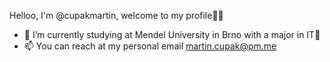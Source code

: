Helloo, I'm @cupakmartin, welcome to my profile🫶🏻
- 🌱 I’m currently studying at Mendel University in Brno with a major in IT🥸
- 📫 You can reach at my personal email martin.cupak@pm.me
